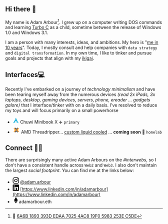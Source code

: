 ## Hi there 👋

My name is Adam Arbour[^1]. I grew up on a computer writing DOS commands and learning [Turbo C](https://en.wikipedia.org/wiki/Borland_Turbo_C) as a child, sometime between the release of Windows 1.0 and Windows 3.1.

I am a person with many interests, ideas, and ambitions. My hero is "[me in 10 years](https://medium.com/live-your-life-on-purpose/your-hero-should-be-your-10-year-self-in-the-future-matthew-mcconaughey-oscar-speech-27d57b5e3589)". Today, I mostly consult and help companies with `data strategy` and `digital transformation`. In my own time, I like to tinker and pursue goals and projects that align with my [ikigai](https://en.wikipedia.org/wiki/Ikigai).

[^1]: :key: [6A6B 1893 393D EDAA 7025  4AC8 19F0 5983 253E C5DE](https://github.com/adamarbour/adamarbour/blob/main/me.pub)

## Interfaces💻
Recently I've embarked on a journey of _technology minimalism_ and have been tearing myself away from the numerous devices _(read 2x iPads, 3x laptops, desktop, gaming devices, servers, phone, ereader ... gadgets galore)_ that I interface/tinker with on a daily basis. I've resolved to reduce my toys and will focus primarily on a small powerhorse 


- <img height="20" width="20" src="./img/arch.svg" /> Chuwi Minibook X :airplane: `primary`
- <img height="23" width="23" src="./img/proxmox.svg" /> AMD Threadripper... [custom liquid cooled](https://jmcustomized.com/) ... __coming soon__ :steam_locomotive: `homelab` 


## Connect 👨‍💻

There are surprisingly many active Adam Arbours on the _#interwebs_, so I don't have a consistent handle across `Web2` and `Web3`. I also don't maintain the largest _social footprint_. You can find me at the links below:

* <img height="20" width="20" src="./img/instagram.svg" /> [@adam.arbour](https://www.instagram.com/adam.arbour)
* <img height="20" width="20" src="./img/linkedin.svg" /> [https://www.linkedin.com/in/adamarbour](https://www.linkedin.com/in/adamarbour)
* <img height="20" width="20" src="./img/ethereum.svg" />adamarbour.eth





